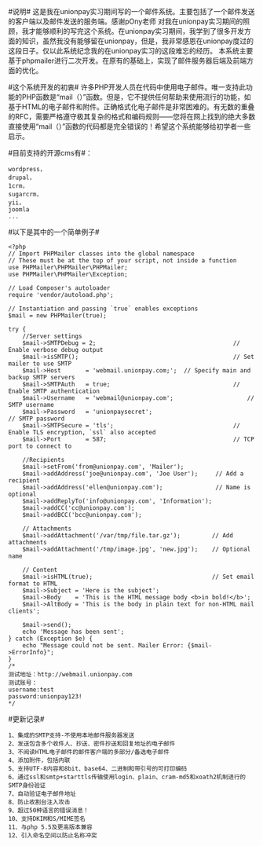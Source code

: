 #说明#
    这是我在unionpay实习期间写的一个邮件系统。主要包括了一个邮件发送的客户端以及邮件发送的服务端。感谢pOny老师 对我在unionpay实习期间的照顾，我才能够顺利的写完这个系统。在unionpay实习期间，我学到了很多开发方面的知识，虽然我没有能够留在unionpay，但是，我非常感恩在unionpay度过的这段日子。仅以此系统纪念我的在unionpay实习的这段难忘的经历。
    本系统主要基于phpmailer进行二次开发。在原有的基础上，实现了邮件服务器后端及前端方面的优化。

#这个系统开发的初衷#
    许多PHP开发人员在代码中使用电子邮件。唯一支持此功能的PHP函数是“mail（）”函数。但是，它不提供任何帮助来使用流行的功能，如基于HTML的电子邮件和附件。正确格式化电子邮件是非常困难的。有无数的重叠的RFC，需要严格遵守极其复杂的格式和编码规则——您将在网上找到的绝大多数直接使用“mail（）”函数的代码都是完全错误的！希望这个系统能够给初学者一些启示。

#目前支持的开源cms有#：
```
wordpress，
drupal，
1crm，
sugarcrm，
yii，
joomla
...
```

#以下是其中的一个简单例子#
```
<?php
// Import PHPMailer classes into the global namespace
// These must be at the top of your script, not inside a function
use PHPMailer\PHPMailer\PHPMailer;
use PHPMailer\PHPMailer\Exception;

// Load Composer's autoloader
require 'vendor/autoload.php';

// Instantiation and passing `true` enables exceptions
$mail = new PHPMailer(true);

try {
    //Server settings
    $mail->SMTPDebug = 2;                                       // Enable verbose debug output
    $mail->isSMTP();                                            // Set mailer to use SMTP
    $mail->Host       = 'webmail.unionpay.com;';  // Specify main and backup SMTP servers
    $mail->SMTPAuth   = true;                                   // Enable SMTP authentication
    $mail->Username   = 'webmail@unionpay.com';                     // SMTP username
    $mail->Password   = 'unionpaysecret';                               // SMTP password
    $mail->SMTPSecure = 'tls';                                  // Enable TLS encryption, `ssl` also accepted
    $mail->Port       = 587;                                    // TCP port to connect to

    //Recipients
    $mail->setFrom('from@unionpay.com', 'Mailer');
    $mail->addAddress('joe@unionpay.com', 'Joe User');     // Add a recipient
    $mail->addAddress('ellen@unionpay.com');               // Name is optional
    $mail->addReplyTo('info@unionpay.com', 'Information');
    $mail->addCC('cc@unionpay.com');
    $mail->addBCC('bcc@unionpay.com');

    // Attachments
    $mail->addAttachment('/var/tmp/file.tar.gz');         // Add attachments
    $mail->addAttachment('/tmp/image.jpg', 'new.jpg');    // Optional name

    // Content
    $mail->isHTML(true);                                  // Set email format to HTML
    $mail->Subject = 'Here is the subject';
    $mail->Body    = 'This is the HTML message body <b>in bold!</b>';
    $mail->AltBody = 'This is the body in plain text for non-HTML mail clients';

    $mail->send();
    echo 'Message has been sent';
} catch (Exception $e) {
    echo "Message could not be sent. Mailer Error: {$mail->ErrorInfo}";
}
/*
测试地址：http://webmail.unionpay.com
测试账号：
username:test
password:unionpay123!
*/
```

#更新记录#
```
1、集成的SMTP支持-不使用本地邮件服务器发送
2、发送包含多个收件人、抄送、密件抄送和回复地址的电子邮件
3、不阅读HTML电子邮件的邮件客户端的多部分/备选电子邮件
4、添加附件，包括内联
5、支持UTF-8内容和8bit、base64、二进制和带引号的可打印编码
6、通过ssl和smtp+starttls传输使用login、plain、cram-md5和xoath2机制进行的SMTP身份验证
7、自动验证电子邮件地址
8、防止收割台注入攻击
9、超过50种语言的错误消息！
10、支持DKIM和S/MIME签名
11、与php 5.5及更高版本兼容
12、引入命名空间以防止名称冲突
```
